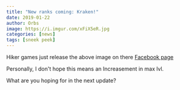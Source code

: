 ```yaml
---
title: "New ranks coming: Kraken!"
date: 2019-01-22
author: Orbs
image: https://i.imgur.com/xFiX5eR.jpg
categories: [news]
tags: [sneek peek]
---
```


Hiker games just release the above image on there [Facebook page](https://www.facebook.com/caravanwar/photos/a.752999868220951/1089475741240027/?type=3&__xts__%5B0%5D=68.ARBFCYWdCKuolvJiq-pzR5jo7a1YGew6bcDIqDmSWsT7xp6HPHqUZ4rftjMG_gfwjXsPfHgqUSmhA1FCL9B0Hu2_uvALlGwIGm0P-BALIsiPlJxdJVvEVC9iKVeBEmqkm97eT1MHgwZU42bkm1dW30C6-TRcYkA1LgSBbCTQPGueY4hL8B6EZJmsFW1nG4MMNZ3D2Xnbs4ptpRZwKU0D-oPap2x0L9pDyNv76s4Hxbng7a2ZD99Rqr_X_6visRMu9SrXcQb-gJPhFcBxU6tGrKPuGdZ42D2sfuRVXH6YK85c0HOCi96SJ4TDkzKwSAMPDXf0XQ7hODDYDRXpeCW3M1tYoA&__tn__=-R)

Personally, I don't hope this means an Increasement in max lvl.

What are you hoping for in the next update?

